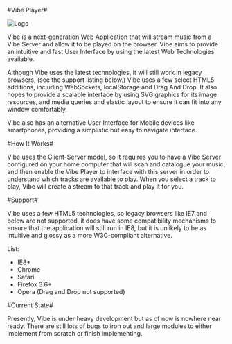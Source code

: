 #Vibe Player#

![Logo](./MusicMe-WebApp/raw/master/images/icon.png)

Vibe is a next-generation Web Application that will stream music from a Vibe Server
and allow it to be played on the browser. Vibe aims to provide an intuitive and fast
User Interface by using the latest Web Technologies available.

Although Vibe uses the latest technologies, it will still work in legacy browsers, (see
the support listing below.) Vibe uses a few select HTML5 additions, including WebSockets,
localStorage and Drag And Drop. It also hopes to provide a scalable interface by using SVG
graphics for its image resources, and media queries and elastic layout to ensure it can fit
into any window comfortably.

Vibe also has an alternative User Interface for Mobile devices like smartphones, providing a
simplistic but easy to navigate interface.

#How It Works#

Vibe uses the Client-Server model, so it requires you to have a Vibe Server configured on your
home computer that will scan and catalogue your music, and then enable the Vibe Player to interface
with this server in order to understand which tracks are available to play. When you select a track
to play, Vibe will create a stream to that track and play it for you.

#Support#

Vibe uses a few HTML5 technologies, so legacy browsers like IE7 and below are not supported, it does
have some compatibility mechanisms to ensure that the application will still run in IE8, but it is 
unlikely to be as intuitive and glossy as a more W3C-compliant alternative.

List:

- IE8+
- Chrome
- Safari
- Firefox 3.6+
- Opera (Drag and Drop not supported)


#Current State#

Presently, Vibe is under heavy development but as of now is nowhere near ready. There are still lots
of bugs to iron out and large modules to either implement from scratch or finish implementing.